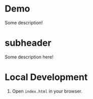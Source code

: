 # Demo
Some description!

# subheader
Some description here!

# Local Development
1. Open `index.html` in your browser.